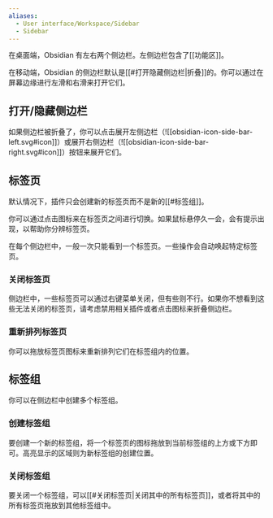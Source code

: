 ```yaml
---
aliases:
  - User interface/Workspace/Sidebar
  - Sidebar
---
```


在桌面端，Obsidian 有左右两个侧边栏。左侧边栏包含了[[功能区]]。

在移动端，Obsidian 的侧边栏默认是[[#打开隐藏侧边栏|折叠]]的。你可以通过在屏幕边缘进行左滑和右滑来打开它们。

## 打开/隐藏侧边栏

如果侧边栏被折叠了，你可以点击展开左侧边栏（![[obsidian-icon-side-bar-left.svg#icon]]）或展开右侧边栏（![[obsidian-icon-side-bar-right.svg#icon]]）按钮来展开它们。

## 标签页

默认情况下，插件只会创建新的标签页而不是新的[[#标签组]]。

你可以通过点击图标来在标签页之间进行切换。如果鼠标悬停久一会，会有提示出现，以帮助你分辨标签页。

在每个侧边栏中，一般一次只能看到一个标签页。一些操作会自动唤起特定标签页。

### 关闭标签页

侧边栏中，一些标签页可以通过右键菜单关闭，但有些则不行。如果你不想看到这些无法关闭的标签页，请考虑禁用相关插件或者点击图标来折叠侧边栏。

### 重新排列标签页

你可以拖放标签页图标来重新排列它们在标签组内的位置。

## 标签组

你可以在侧边栏中创建多个标签组。

### 创建标签组

要创建一个新的标签组，将一个标签页的图标拖放到当前标签组的上方或下方即可。高亮显示的区域则为新标签组的创建位置。

### 关闭标签组

要关闭一个标签组，可以[[#关闭标签页|关闭其中的所有标签页]]，或者将其中的所有标签页拖放到其他标签组中。
